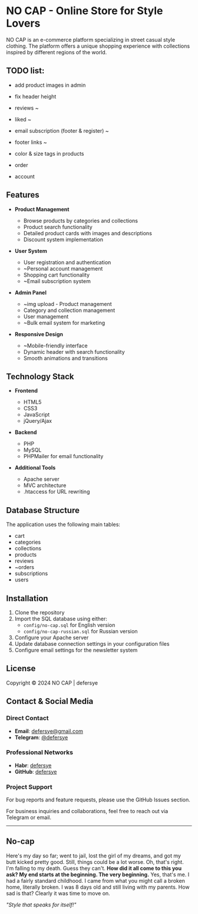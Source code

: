 # NO CAP - Online Store for Style Lovers

NO CAP is an e-commerce platform specializing in street casual style clothing. The platform offers a unique shopping experience with collections inspired by different regions of the world.

## TODO list:

-  add product images in admin

-  fix header height

-  reviews ~

-  liked ~

-  email subscription (footer & register) ~

-  footer links ~

-  color & size tags in products

-  order

-  account

## Features

-  **Product Management**

   -  Browse products by categories and collections
   -  Product search functionality
   -  Detailed product cards with images and descriptions
   -  Discount system implementation

-  **User System**

   -  User registration and authentication
   -  ~Personal account management
   -  Shopping cart functionality
   -  ~Email subscription system

-  **Admin Panel**

   -  ~img upload - Product management
   -  Category and collection management
   -  User management
   -  ~Bulk email system for marketing

-  **Responsive Design**
   -  ~Mobile-friendly interface
   -  Dynamic header with search functionality
   -  Smooth animations and transitions

## Technology Stack

-  **Frontend**

   -  HTML5
   -  CSS3
   -  JavaScript
   -  jQuery/Ajax

-  **Backend**

   -  PHP
   -  MySQL
   -  PHPMailer for email functionality

-  **Additional Tools**
   -  Apache server
   -  MVC architecture
   -  .htaccess for URL rewriting

## Database Structure

The application uses the following main tables:

-  cart
-  categories
-  collections
-  products
-  reviews
-  ~orders
-  subscriptions
-  users

## Installation

1. Clone the repository
2. Import the SQL database using either:
   -  `config/no-cap.sql` for English version
   -  `config/no-cap-russian.sql` for Russian version
3. Configure your Apache server
4. Update database connection settings in your configuration files
5. Configure email settings for the newsletter system

## License

Copyright © 2024 NO CAP | defersye

## Contact & Social Media

### Direct Contact

-  **Email**: defersye@gmail.com
-  **Telegram**: [@defersye](https://t.me/defersye)

### Professional Networks

-  **Habr**: [defersye](https://habr.com/ru/users/defersye/)
-  **GitHub**: [defersye](https://github.com/defersye)

### Project Support

For bug reports and feature requests, please use the GitHub Issues section.

For business inquiries and collaborations, feel free to reach out via Telegram or email.

---

## No-cap

Here's my day so far; went to jail, lost the girl of my dreams, and got my butt kicked pretty good. Still, things could be a lot worse. Oh, that's right. I'm falling to my death. Guess they can't. <b>How did it all come to this you ask? My end starts at the beginning. The very beginning.</b> Yes, that's me. I had a fairly standard childhood. I came from what you might call a broken home, literally broken. I was 8 days old and still living with my parents. How sad is that? Clearly it was time to move on.

_"Style that speaks for itself!"_
